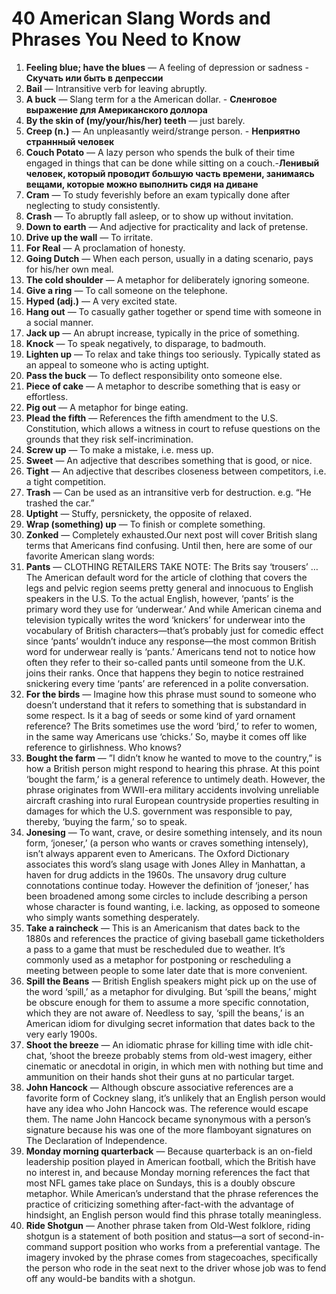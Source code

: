 # 40 American Slang Words and Phrases You Need to Know

1. **Feeling blue; have the blues** — A feeling of depression or sadness - **Скучать или быть в депрессии**
1. **Bail** — Intransitive verb for leaving abruptly.
1. **A buck** — Slang term for a the American dollar. - **Сленговое выражение для Американского доллора**
1. **By the skin of (my/your/his/her) teeth** — just barely.
1. **Creep (n.)** —  An unpleasantly weird/strange person. - **Неприятно страннный человек**
1. **Couch Potato** — A lazy person who spends the bulk of their time engaged in things that can be done while sitting on a couch.-**Ленивый человек, который проводит большую часть времени, занимаясь вещами, которые можно выполнить сидя на диване**
1. **Cram** — To study feverishly before an exam typically done after neglecting to study consistently.
1. **Crash** — To abruptly fall  asleep, or to show up without invitation.
1. **Down to earth** — And adjective for practicality and lack of pretense.
1. **Drive up the wall** — To irritate.
1. **For Real** — A proclamation of honesty.
1. **Going Dutch** — When each person, usually in a dating scenario, pays for his/her own meal.
1. **The cold shoulder** — A metaphor for deliberately ignoring someone.
1. **Give a ring** — To call someone on the telephone.
1. **Hyped (adj.)** — A very excited state.
1. **Hang out** — To casually gather together or spend time with someone in a social manner.
1. **Jack up** — An abrupt increase, typically in the price of something.
1. **Knock** — To speak negatively, to disparage, to badmouth.
1. **Lighten up** — To relax and take things too seriously. Typically stated as an appeal to someone who is acting uptight.
1. **Pass the buck** — To deflect responsibility onto someone else.
1. **Piece of cake** — A metaphor to describe something that is easy or effortless.
1. **Pig out** — A metaphor for binge eating.
1. **Plead the fifth** — References the fifth amendment to the U.S. Constitution, which allows a witness in court to refuse questions on the grounds that they risk self-incrimination.
1. **Screw up** — To make a mistake, i.e. mess up.
1. **Sweet** — An adjective that describes something that is good, or nice.
1. **Tight** — An adjective that describes closeness between competitors, i.e. a tight competition.
1. **Trash** — Can be used as an intransitive verb for destruction. e.g. “He trashed the car.”
1. **Uptight** — Stuffy, persnickety, the opposite of relaxed.
1. **Wrap (something) up** — To finish or complete something.
1. **Zonked** — Completely exhausted.Our next post will cover British slang terms that Americans find confusing. Until then, here are some of our favorite American slang words:
1. **Pants** — CLOTHING RETAILERS TAKE NOTE: The Brits say ‘trousers’ … The American default word for the article of clothing that covers the legs and pelvic region seems pretty general and innocuous to English speakers in the U.S. To the actual English, however, ‘pants’ is the primary word they use for ‘underwear.’ And while American cinema and television typically writes the word ‘knickers’ for underwear into the vocabulary of British characters—that’s probably just for comedic effect since ‘pants’ wouldn’t induce any response—the most common British word for underwear really is ‘pants.’ Americans tend not to notice how often they refer to their so-called pants until someone from the U.K. joins their ranks. Once that happens they begin to notice restrained snickering every time ‘pants’ are referenced in a polite conversation.
1. **For the birds** — Imagine how this phrase must sound to someone who doesn’t understand that it refers to something that is substandard in some respect. Is it a bag of seeds or some kind of yard ornament reference? The Brits sometimes use the word ‘bird,’ to refer to women, in the same way Americans use ‘chicks.’ So, maybe it comes off like reference to girlishness. Who knows?
1. **Bought the farm** — ”I didn’t know he wanted to move to the country,” is how a British person might respond to hearing this phrase. At this point ‘bought the farm,’ is a general reference to untimely death. However, the phrase originates from WWII-era military accidents involving unreliable aircraft crashing into rural European countryside properties resulting in damages for which the U.S. government was responsible to pay, thereby, ‘buying the farm,’ so to speak.
1. **Jonesing** — To want, crave, or desire something intensely, and its noun form, ‘joneser,’ (a person who wants or craves something intensely), isn’t always apparent even to Americans. The Oxford Dictionary associates this word’s slang usage with Jones Alley in Manhattan, a haven for drug addicts in the 1960s. The unsavory drug culture connotations continue today. However the definition of ‘joneser,’ has been broadened among some circles to include describing a person whose character is found wanting, i.e. lacking, as opposed to someone who simply wants something desperately.
1. **Take a raincheck** — This is an Americanism that dates back to the 1880s and references the practice of giving baseball game ticketholders a pass to a game that must be rescheduled due to weather. It’s commonly used as a metaphor for postponing or rescheduling a meeting between people to some later date that is more convenient.
1. **Spill the Beans** — British English speakers might pick up on the use of the word ‘spill,’ as a metaphor for divulging. But ‘spill the beans,’ might be obscure enough for them to assume a more specific connotation, which they are not aware of. Needless to say, ‘spill the beans,’ is an American idiom for divulging secret information that dates back to the very early 1900s.
1. **Shoot the breeze** — An idiomatic phrase for killing time with idle chit-chat, ‘shoot the breeze probably stems from old-west imagery, either cinematic or anecdotal in origin, in which men with nothing but time and ammunition on their hands shot their guns at no particular target.  
1. **John Hancock** — Although obscure associative references are a favorite form of Cockney slang, it’s unlikely that an English person would have any idea who John Hancock was. The reference would escape them. The name John Hancock became synonymous with a person’s signature because his was one of the more flamboyant signatures on The Declaration of Independence.  
1. **Monday morning quarterback** — Because quarterback is an on-field leadership position played in American football, which the British have no interest in, and because Monday morning references the fact that most NFL games take place on Sundays, this is a doubly obscure metaphor. While American’s understand that the phrase references the practice of criticizing something after-fact-with the advantage of hindsight, an English person would find this phrase totally meaningless.
1. **Ride Shotgun** — Another phrase taken from Old-West folklore, riding shotgun is a statement of both position and status—a sort of second-in-command support position who works from a preferential vantage. The imagery invoked by the phrase comes from stagecoaches, specifically the person who rode in the seat next to the driver whose job was to fend off any would-be bandits with a shotgun.
